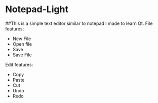 # Notepad-Light
##This is a simple text editor similar to notepad I made to learn Qt.
File features:
* New File
* Open file
* Save
* Save File

Edit features:
* Copy
* Paste
* Cut
* Undo
* Redo
